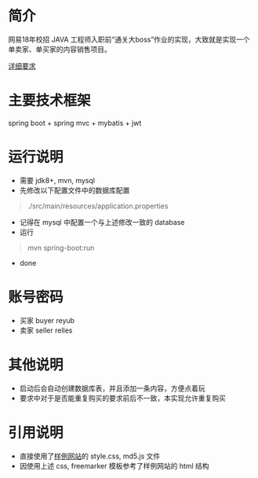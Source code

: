 # 简介

网易18年校招 JAVA 工程师入职前“通关大boss”作业的实现，大致就是实现一个单卖家、单买家的内容销售项目。

[详细要求][1]

# 主要技术框架
spring boot + spring mvc + mybatis + jwt 

# 运行说明

- 需要 jdk8+, mvn, mysql
- 先修改以下配置文件中的数据库配置
> ./src/main/resources/application.properties
- 记得在 mysql 中配置一个与上述修改一致的 database
- 运行
> mvn spring-boot:run
- done

# 账号密码
- 买家 buyer reyub
- 卖家 seller relles

# 其他说明

- 启动后会自动创建数据库表，并且添加一条内容，方便点着玩
- 要求中对于是否能重复购买的要求前后不一致，本实现允许重复购买

# 引用说明

- 直接使用了[样例网站][2]的 style.css, md5.js 文件
- 因使用上述 css, freemarker 模板参考了样例网站的 html 结构

[1]: http://easeplan.netease.com/#/detail/70
[2]: http://59.111.100.242:8080/

